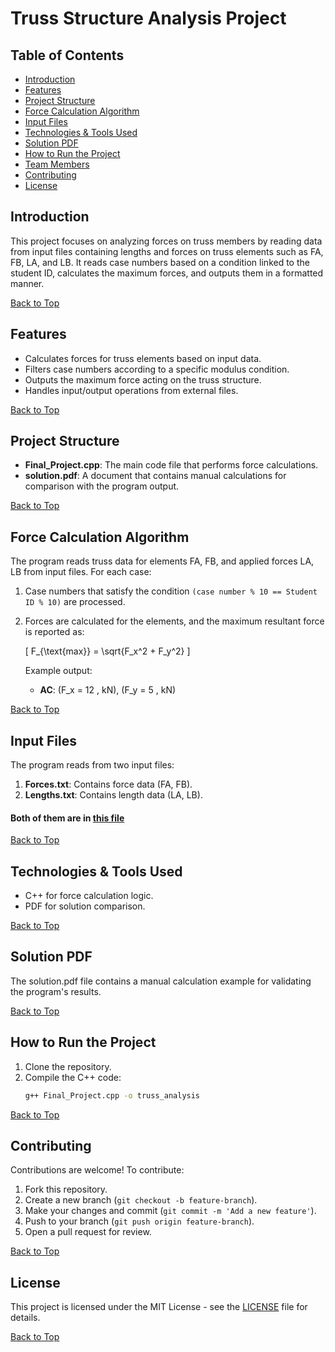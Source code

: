 # Truss Structure Analysis Project

## Table of Contents
- [Introduction](#introduction)
- [Features](#features)
- [Project Structure](#project-structure)
- [Force Calculation Algorithm](#force-calculation-algorithm)
- [Input Files](#input-files)
- [Technologies & Tools Used](#technologies--tools-used)
- [Solution PDF](#solution-pdf)
- [How to Run the Project](#how-to-run-the-project)
- [Team Members](#team-members)
- [Contributing](#contributing)
- [License](#license)

## Introduction
This project focuses on analyzing forces on truss members by reading data from input files containing lengths and forces on truss elements such as FA, FB, LA, and LB. It reads case numbers based on a condition linked to the student ID, calculates the maximum forces, and outputs them in a formatted manner.

[Back to Top](#table-of-contents)
## Features
- Calculates forces for truss elements based on input data.
- Filters case numbers according to a specific modulus condition.
- Outputs the maximum force acting on the truss structure.
- Handles input/output operations from external files.

[Back to Top](#table-of-contents)
## Project Structure
- **Final_Project.cpp**: The main code file that performs force calculations.
- **solution.pdf**: A document that contains manual calculations for comparison with the program output.

[Back to Top](#table-of-contents)
## Force Calculation Algorithm
The program reads truss data for elements FA, FB, and applied forces LA, LB from input files. For each case:
1. Case numbers that satisfy the condition `(case number % 10 == Student ID % 10)` are processed.
2. Forces are calculated for the elements, and the maximum resultant force is reported as:
   
   \[
   F_{\text{max}} = \sqrt{F_x^2 + F_y^2}
   \]
   
   Example output:
   - **AC**: \(F_x = 12 \, kN\), \(F_y = 5 \, kN\)

[Back to Top](#table-of-contents)
## Input Files
The program reads from two input files:
1. **Forces.txt**: Contains force data (FA, FB).
2. **Lengths.txt**: Contains length data (LA, LB).
#### Both of them are in [this file](https://github.com/Abyaneh/Truss-Structure-Analysis-Project/blob/main/input.txt)

[Back to Top](#table-of-contents)
## Technologies & Tools Used
- C++ for force calculation logic.
- PDF for solution comparison.

[Back to Top](#table-of-contents)
## Solution PDF
The solution.pdf file contains a manual calculation example for validating the program's results.

[Back to Top](#table-of-contents)
## How to Run the Project
1. Clone the repository.
2. Compile the C++ code:
   ```bash
   g++ Final_Project.cpp -o truss_analysis
    ```
[Back to Top](#table-of-contents)
## Contributing
Contributions are welcome! To contribute:
1. Fork this repository.
2. Create a new branch (`git checkout -b feature-branch`).
3. Make your changes and commit (`git commit -m 'Add a new feature'`).
4. Push to your branch (`git push origin feature-branch`).
5. Open a pull request for review.

[Back to Top](#table-of-contents)

## License
This project is licensed under the MIT License - see the [LICENSE](https://github.com/Abyaneh/rotten_and_fresh/blob/main/LICENSE) file for details.

[Back to Top](#table-of-contents)


